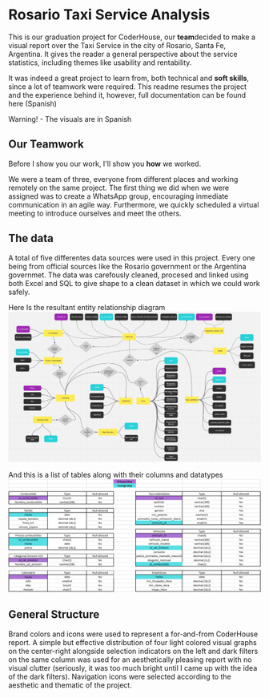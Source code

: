# Rosario Taxi Service Analysis
This is our graduation project for CoderHouse, our **team**decided to make a visual report over the Taxi Service in the city of Rosario, Santa Fe, Argentina. It gives the reader a general perspective about the service statistics, including themes like usability and rentability.

It was indeed a great project to learn from, both technical and **soft skills**, since a lot of teamwork were required. 
This readme resumes the project and the experience behind it, however, full documentation can be found here (Spanish)

Warning! - The visuals are in Spanish

## Our Teamwork
Before I show you our work, I'll show you **how** we worked.

We were a team of three, everyone from different places and working remotely on the same project.
The first thing we did when we were assigned was to create a WhatsApp group, encouraging inmediate communication in an agile way. Furthermore, we quickly scheduled a virtual meeting to introduce ourselves and meet the others.

## The data
A total of five differentes data sources were used in this project. Every one being from official sources like the Rosario government or the Argentina governmet. 
The data was carefously cleaned, procesed and linked using both Excel and SQL to give shape to a clean dataset in which we could work safely.

Here Is the resultant entity relationship diagram
![enter image description here](Captures/ER_diagram.png)

And this is a list of tables along with their columns and datatypes
![enter image description here](Captures/tables.png)

## General Structure
Brand colors and icons were used to represent a for-and-from CoderHouse report. A simple but effective distribution of four light colored visual graphs on the center-right alongside selection indicators on the left and dark filters on the same column was used for an aesthetically pleasing report with no visual clutter (seriously, it was too much bright until I came up with the idea of the dark filters). Navigation icons were selected according to the aesthetic and thematic of the project.
